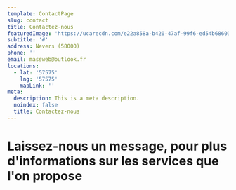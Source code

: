 ```yaml
---
template: ContactPage
slug: contact
title: Contactez-nous
featuredImage: 'https://ucarecdn.com/e22a858a-b420-47af-99f6-ed54b6860333/'
subtitle: '#'
address: Nevers (58000)
phone: ''
email: massweb@outlook.fr
locations:
  - lat: '57575'
    lng: '57575'
    mapLink: ''
meta:
  description: This is a meta description.
  noindex: false
  title: Contactez-nous
---
```

# Laissez-nous un message, pour plus d'informations sur les services que l'on propose
